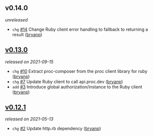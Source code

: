 ## v0.14.0

*unreleased*

  * `chg` [#14](https://github.com/metabahn/proc/pull/14) Change Ruby client error handling to fallback to returning a result ([bryanp](https://github.com/bryanp))

## [v0.13.0](https://github.com/metabahn/proc/releases/tag/2021-09-15)

*released on 2021-09-15*

  * `chg` [#10](https://github.com/metabahn/proc/pull/10) Extract proc-composer from the proc client library for ruby ([bryanp](https://github.com/bryanp))
  * `chg` [#7](https://github.com/metabahn/proc/pull/7) Update Ruby client to call api.proc.dev ([bryanp](https://github.com/bryanp))
  * `add` [#3](https://github.com/metabahn/proc/pull/3) Introduce global authorization/instance to the Ruby client ([bryanp](https://github.com/bryanp))

## [v0.12.1](https://github.com/metabahn/proc/releases/tag/2021-05-13)

*released on 2021-05-13*

  * `chg` [#2](https://github.com/metabahn/proc/pull/2) Update http.rb dependency ([bryanp](https://github.com/bryanp))


